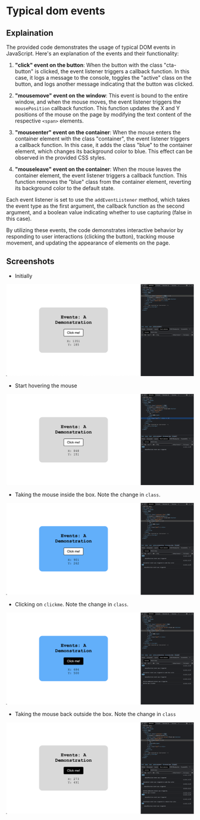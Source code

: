 # Typical dom events

## Explaination

The provided code demonstrates the usage of typical DOM events in JavaScript. Here's an explanation of the events and their functionality:

1. **"click" event on the button**: When the button with the class "cta-button" is clicked, the event listener triggers a callback function. In this case, it logs a message to the console, toggles the "active" class on the button, and logs another message indicating that the button was clicked.

2. **"mousemove" event on the window**: This event is bound to the entire window, and when the mouse moves, the event listener triggers the `mousePosition` callback function. This function updates the X and Y positions of the mouse on the page by modifying the text content of the respective `<span>` elements.

3. **"mouseenter" event on the container**: When the mouse enters the container element with the class "container", the event listener triggers a callback function. In this case, it adds the class "blue" to the container element, which changes its background color to blue. This effect can be observed in the provided CSS styles.

4. **"mouseleave" event on the container**: When the mouse leaves the container element, the event listener triggers a callback function. This function removes the "blue" class from the container element, reverting its background color to the default state.

Each event listener is set to use the `addEventListener` method, which takes the event type as the first argument, the callback function as the second argument, and a boolean value indicating whether to use capturing (false in this case).

By utilizing these events, the code demonstrates interactive behavior by responding to user interactions (clicking the button), tracking mouse movement, and updating the appearance of elements on the page.

## Screenshots

- Initially

![img](.images/image-2023-05-12-15-24-45.png)

- Start hovering the mouse

![img](.images/image-2023-05-12-15-25-42.png)

- Taking the mouse inside the box. Note the change in `class`.

![img](.images/image-2023-05-12-15-26-43.png)

- Clicking on `clickme`. Note the change in `class`.

![img](.images/image-2023-05-12-15-27-54.png)

- Taking the mouse back outside the box. Note the change in `class`

![img](.images/image-2023-05-12-15-28-56.png)